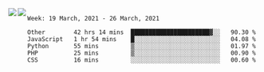 <a href="https://github.com/anuraghazra/github-readme-stats">
  <img align="left" src="https://github-readme-stats.vercel.app/api?username=Tanesan&count_private=true&show_icons=true" />
</a>
<a href="https://github.com/anuraghazra/github-readme-stats">
  <img align="left" src="https://github-readme-stats.vercel.app/api/top-langs/?username=Tanesan" />
</a>

<!--START_SECTION:waka-->
```text
Week: 19 March, 2021 - 26 March, 2021

Other        42 hrs 14 mins  ██████████████████████▓░░   90.30 % 
JavaScript   1 hr 54 mins    █░░░░░░░░░░░░░░░░░░░░░░░░   04.08 % 
Python       55 mins         ▒░░░░░░░░░░░░░░░░░░░░░░░░   01.97 % 
PHP          25 mins         ▒░░░░░░░░░░░░░░░░░░░░░░░░   00.90 % 
CSS          16 mins         ░░░░░░░░░░░░░░░░░░░░░░░░░   00.60 % 
```
<!--END_SECTION:waka-->

